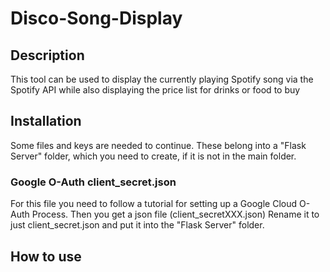 # Disco-Song-Display

## Description

This tool can be used to display the currently playing Spotify song via the Spotify API while also displaying the price list for drinks or food to buy

## Installation

Some files and keys are needed to continue. 
These belong into a "Flask Server" folder, which you need to create, if it is not in the main folder.

### Google O-Auth client_secret.json

For this file you need to follow a tutorial for setting up a Google Cloud O-Auth Process.
Then you get a json file (client_secretXXX.json)
Rename it to just client_secret.json and put it into the "Flask Server" folder.

### 

## How to use
